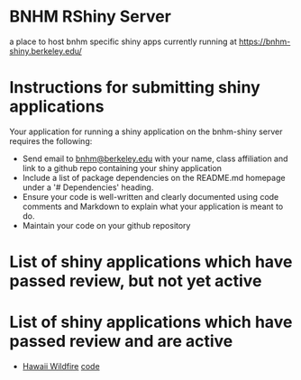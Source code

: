 # BNHM RShiny Server
a place to host bnhm specific shiny apps currently running at https://bnhm-shiny.berkeley.edu/

# Instructions for submitting shiny applications

Your application for running a shiny application on the bnhm-shiny server requires the following:
  * Send email to bnhm@berkeley.edu with your name, class affiliation and link to a github repo containing your shiny application
  * Include a list of package dependencies on the README.md homepage under a '# Dependencies' heading.
  * Ensure your code is well-written and clearly documented using code comments and Markdown to explain what your application is meant to do.
  * Maintain your code on your github repository
  
  
# List of shiny applications which have passed review, but not yet active


# List of shiny applications which have passed review and are active

 * [Hawaii Wildfire](https://bnhm-shiny.berkeley.edu/HWMO/) [code](https://github.com/niklaslollo/HWMO_webapp)


